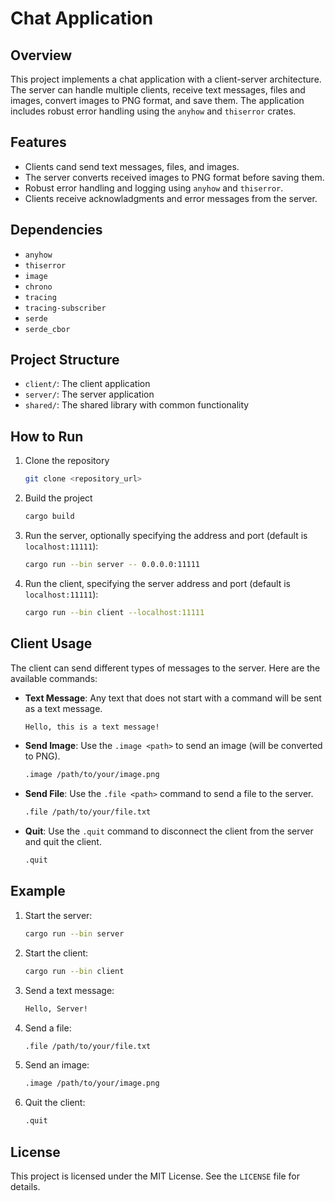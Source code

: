 # Chat Application

## Overview

This project implements a chat application with a client-server architecture. The server can handle multiple clients, receive text messages, files and images, convert images to PNG format, and save them. The application includes robust error handling using the `anyhow` and `thiserror` crates.

## Features

- Clients cand send text messages, files, and images.
- The server converts received images to PNG format before saving them.
- Robust error handling and logging using `anyhow` and `thiserror`.
- Clients receive acknowladgments and error messages from the server.

## Dependencies

- `anyhow`
- `thiserror`
- `image`
- `chrono`
- `tracing`
- `tracing-subscriber`
- `serde`
- `serde_cbor`

## Project Structure

- `client/`: The client application
- `server/`: The server application
- `shared/`: The shared library with common functionality

## How to Run

1. Clone the repository
    ```sh
    git clone <repository_url>
    ```
2. Build the project
    ```sh 
    cargo build
    ```
3. Run the server, optionally specifying the address and port (default  is `localhost:11111`):
    ```sh
    cargo run --bin server -- 0.0.0.0:11111
    ```
4. Run the client, specifying the server address and port (default is `localhost:11111`):
    ```sh
    cargo run --bin client --localhost:11111
    ```
    
## Client Usage

The client can send different types of messages to the server. Here are the available commands:

- **Text Message**: Any text that does not start with a command will be sent as a text message.
    ```sh 
    Hello, this is a text message!
    ```

- **Send Image**: Use the `.image <path>` to send an image (will be converted to PNG).
    ```sh
    .image /path/to/your/image.png
    ```
    
- **Send File**: Use the `.file <path>` command to send a file to the server.
    ```sh
    .file /path/to/your/file.txt
    ```

- **Quit**: Use the `.quit` command to disconnect the client from the server and quit the client.
    ```sh
    .quit
    ```
    
## Example
1. Start the server:
    ```sh
    cargo run --bin server
    ```
2. Start the client:
    ```sh
    cargo run --bin client
    ```
3. Send a text message:
    ```sh
    Hello, Server!
    ```
4. Send a file:
    ```sh
    .file /path/to/your/file.txt
    ```
5. Send an image:
    ```sh
    .image /path/to/your/image.png
    ```
6. Quit the client:
    ```sh
    .quit
    ```

## License

This project is licensed under the MIT License. See the `LICENSE` file for details.

